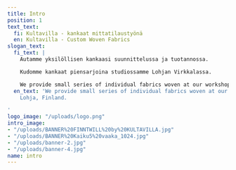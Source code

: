 ```yaml
---
title: Intro
position: 1
text_text:
  fi: Kultavilla - kankaat mittatilaustyönä
  en: Kultavilla - Custom Woven Fabrics
slogan_text:
  fi_text: |
    Autamme yksilöllisen kankaasi suunnittelussa ja tuotannossa.

    Kudomme kankaat piensarjoina studiossamme Lohjan Virkkalassa.

    We provide small series of individual fabrics woven at our workshop in Lohja, Finland.
  en_text: 'We provide small series of individual fabrics woven at our workshop in
    Lohja, Finland.

'
logo_image: "/uploads/logo.png"
intro_image:
- "/uploads/BANNER%20FINNTWILL%20by%20KULTAVILLA.jpg"
- "/uploads/BANNER%20Kaiku5%20vaaka_1024.jpg"
- "/uploads/banner-2.jpg"
- "/uploads/banner-4.jpg"
name: intro
---
```


